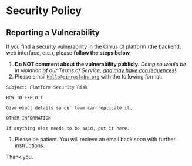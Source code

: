 # Security Policy

## Reporting a Vulnerability

If you find a security vulnerability in the Cirrus CI platform (the backend, web interface, etc.), please **follow the steps below**

1. **Do NOT comment about the vulnerability publicly.** *Doing so would be in violation of our Terms of Service, [and may have consequences](https://cirrus-ci.org/legal/terms/#cancellation-and-termination)!*
1. Please email [`hello@cirruslabs.org`](mailto:hello@cirruslabs.org) with the following format:
  ```none
  Subject: Platform Security Risk
  
  HOW TO EXPLOIT

  Give exact details so our team can replicate it.

  OTHER INFORMATION

  If anything else needs to be said, put it here.
  ```
1. Please be patient. You will recieve an email back soon with further instructions.

Thank you.
